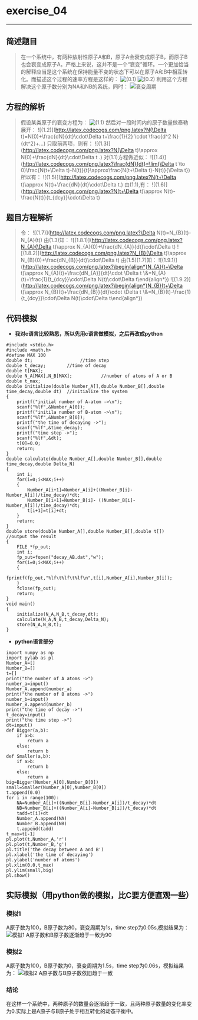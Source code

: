 # exercise_04
***
## 简述题目
>在一个系统中，有两种放射性原子A和B，原子A会衰变成原子B，而原子B也会衰变成原子A。严格上来说，这并不是一个“衰变”循环。一个更加恰当的解释应当是这个系统在保持能量不变的状态下可以在原子A和B中相互转化。而描述这个过程的速率方程是这样的：
![(0.1)](http://latex.codecogs.com/png.latex?\frac{dN_{A}}{dt}=\frac{N_{B}}{t_{dcy}}-\frac{N_{A}}{t_{dcy}})
![(0.2)](http://latex.codecogs.com/png.latex?\frac{dN_{B}}{dt}=\frac{N_{A}}{t_{dcy}}-\frac{N_{B}}{t_{dcy}})
利用这个方程解决这个原子数分别为NA和NB的系统，同时：
![衰变周期](http://latex.codecogs.com/png.latex?t_{dcy}=1s)

## 方程的解析
>假设某类原子的衰变方程为：
![(1.1)](http://latex.codecogs.com/png.latex?\frac{dN}{dt}=-\frac{N}{t_{dcy}})
然后对一段时间内的原子数量做泰勒展开：
![(1.2)](http://latex.codecogs.com/png.latex?N(\Delta t)=N(0)+\frac{dN}{dt}\cdot\Delta t+\frac{1}{2} \cdot \frac{d^2 N}{dt^2}+...)
只取前两项，则有：
![(1.3)](http://latex.codecogs.com/png.latex?N(\Delta t)\approx N(0)+\frac{dN}{dt}\cdot\Delta t .)
对(1.1)方程做近似：
![(1.4)](http://latex.codecogs.com/png.latex?\frac{dN}{dt}=\lim(\Delta t \to 0)\frac{N(t+\Delta t)-N(t)}{t}\approx\frac{N(t+\Delta t)-N(t)}{\Delta t})
所以有：
![(1.5)](http://latex.codecogs.com/png.latex?N(t+\Delta t)\approx N(t)+\frac{dN}{dt}\cdot\Delta t.)
由(1.1),有：
![(1.6)](http://latex.codecogs.com/png.latex?N(t+\Delta t)\approx N(t)-\frac{N(t)}{t_{dcy}}\cdot\Delta t)

## 题目方程解析
>令：
![(1.7)](http://latex.codecogs.com/png.latex?\Delta N(t)=N_{B}(t)-N_{A}(t))
由(1.3)知：
![(1.8.1)](http://latex.codecogs.com/png.latex?N_{A}(\Delta t)\approx N_{A}(0)+\frac{dN_{A}}{dt}\cdot\Delta t)
![(1.8.2)](http://latex.codecogs.com/png.latex?N_{B}(\Delta t)\approx N_{B}(0)+\frac{dN_{B}}{dt}\cdot\Delta t)
由(1.5)(1.7)知：
![(1.9.1)](http://latex.codecogs.com/png.latex?\begin{align*}N_{A}(t+\Delta t)\approx N_{A}(t)+\frac{dN_{A}}{dt}\cdot \Delta t \\&=N_{A}(t)+\frac{1}{t_{dcy}}\cdot\Delta N(t)\cdot\Delta t\end{align*})
![(1.9.2)](http://latex.codecogs.com/png.latex?\begin{align*}N_{B}(t+\Delta t)\approx N_{B}(t)+\frac{dN_{B}}{dt}\cdot \Delta t \\&=N_{B}(t)-\frac{1}{t_{dcy}}\cdot\Delta N(t)\cdot\Delta t\end{align*})

## 代码模拟
* **我对c语言比较熟悉，所以先用c语言做模拟，之后再改成python**
```
#include <stdio.h>
#include <math.h>
#define MAX 100
double dt;                  //time step
double t_decay;        //time of decay
double t[MAX];
double N_A[MAX],N_B[MAX];           //number of atoms of A or B
double t_max;
double initialize(double Number_A[],double Number_B[],double time_decay,double dt)  //initialize the system
{
	printf("initial number of A-atom ->\n");
	scanf("%lf",&Number_A[0]);
	printf("initila number of B-atom ->\n");
	scanf("%lf",&Number_B[0]);
	printf("the time of decaying ->");
	scanf("%lf",&time_decay);
	printf("time step ->");
	scanf("%lf",&dt);
	t[0]=0.0;
	return;
}
double calculate(double Number_A[],double Number_B[],double time_decay,double Delta_N)
{
	int i;
	for(i=0;i<MAX;i++)
	{
		Number_A[i+1]=Number_A[i]+((Number_B[i]-Number_A[i])/time_decay)*dt;
		Number_B[i+1]=Number_B[i]- ((Number_B[i]-Number_A[i])/time_decay)*dt;
		t[i+1]=t[i]+dt;
	}
	return;
}
double store(double Number_A[],double Number_B[],double t[])         //output the result
{
	FILE *fp_out;
	int i;
	fp_out=fopen("decay_AB.dat","w");
	for(i=0;i<MAX;i++)
	{
		fprintf(fp_out,"%lf\t%lf\t%lf\n",t[i],Number_A[i],Number_B[i]);
	}
	fclose(fp_out);
	return;
}
void main()
{
	initialize(N_A,N_B,t_decay,dt);
	calculate(N_A,N_B,t_decay,Delta_N);
	store(N_A,N_B,t);
}
```

* **python语言部分**
```
import numpy as np
import pylab as pl
Number_A=[]    
Number_B=[]
t=[]
print("the number of A atoms ->")
number_a=input()
Number_A.append(number_a)
print("the number of B atoms ->")
number_b=input()
Number_B.append(number_b)
print("the time of decay ->")
t_decay=input()
print("the time step ->")
dt=input()
def Bigger(a,b):
	if a>b:
		return a
	else:
		return b
def Smaller(a,b):
	if a>b:
		return b
	else:
		return a
big=Bigger(Number_A[0],Number_B[0])
small=Smaller(Number_A[0],Number_B[0])
t.append(0.0)
for i in range(100):
	NA=Number_A[i]+((Number_B[i]-Number_A[i])/t_decay)*dt
	NB=Number_B[i]+((Number_A[i]-Number_B[i])/t_decay)*dt
	tadd=t[i]+dt
	Number_A.append(NA)
	Number_B.append(NB)
	t.append(tadd)
t_max=t[-1]
pl.plot(t,Number_A,'r')
pl.plot(t,Number_B,'g')
pl.title('the decay between A and B')
pl.xlabel('the time of decaying')
pl.ylabel('number of atoms')
pl.xlim(0.0,t_max)
pl.ylim(small,big)
pl.show()
```

## 实际模拟（用python做的模拟，比C要方便直观一些）
### 模拟1
A原子数为100，B原子数为80，衰变周期为1s，time step为0.05s,模拟结果为：
![模拟1](http://upload-images.jianshu.io/upload_images/3205350-164793e1cb4e2b4e.png?imageMogr2/auto-orient/strip%7CimageView2/2/w/1240)
A原子数和B原子数逐渐趋于一致为90

### 模拟2
A原子数为100，B原子数为0，衰变周期为1.5s，time step为0.06s，模拟结果为：
![模拟2](http://upload-images.jianshu.io/upload_images/3205350-8861677672896fc7.png?imageMogr2/auto-orient/strip%7CimageView2/2/w/1240)
A原子数与B原子数依旧趋于一致

### 结论
在这样一个系统中，两种原子的数量会逐渐趋于一致，且两种原子数量的变化率变为0.实际上是A原子与B原子处于相互转化的动态平衡中。
